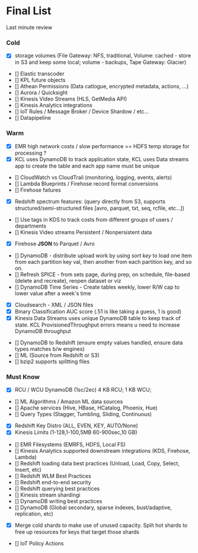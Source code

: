 # Final List

Last minute review

### Cold

- [x] storage volumes (File Gateway: NFS, traditional, Volume: cached - store in S3 and keep some local; volume - backups, Tape Gateway: Glacier)
- [] Elastic transcoder
- [] KPL future objects
- [] Athean Permissions (Data catlogue, encrypted metadata, actions, ...)
- [] Aurora / Quicksight
- [] Kinesis Video Streams (HLS, GetMedia API)
- [] Kinesis Analytics integrations
- [] IoT Rules / Message Broker / Device Shardow / etc... 
- [] Datapipeline

### Warm
- [x] EMR high network costs / slow performance == HDFS temp storage for processing ?
- [x] KCL uses DynamoDB to track application state, KCL uses Data streams app to create the table and each app name must be unique
- [] CloudWatch vs CloudTrail (monitoring, logging, events, alerts)
- [] Lambda Blueprints / Firehose record format conversions
- [] Firehose failures
- [x] Redshift spectrum features: (query directly from S3, supports structured/semi-structured files [avro, parquet, txt, seq, rcfile, etc...])
- [] Use tags in KDS to track costs from different groups of users / departments
- [] Kinesis Video streams Persistent / Nonpersistent data
- [x] Firehose **JSON** to Parquet / Avro
- [] DynamoDB - distribute upload work by using _sort key_ to load one item from each partition key val, then another from each partition key, and so on.
- [] Refresh SPICE - from sets page, during prep, on schedule, file-based (delete and recreate), reopen dataset or viz
- [] DynamoDB Time Series - Create tables weekly, lower R/W cap to lower value after a week's time
- [x] Cloudsearch - XML / JSON files
- [x] Binary Classification AUC score (.51 is like taking a guess, 1 is good)
- [x] Kinesis Data Streams uses unique DynamoDB table to keep track of state. KCL ProvisionedThroughput errors means u need to increase DynamoDB throughput
- [] DynamoDB to Redshift (ensure empty values handled, ensure data types matches b/w engines)
- [] ML (Source from Redshift or S3)
- [] bzip2 supports splitting files
### Must Know
- [x] RCU / WCU DynamoDB (1sc/2ec) 4 KB RCU; 1 KB WCU;
- [] ML Algorithms / Amazon ML data sources
- [] Apache services (Hive, HBase, HCatalog, Phoenix, Hue)
- [] Query Types (Stagger, Tumbling, Sliding, Continuous)
- [x] Redshift Key Distro (ALL, EVEN, KEY, AUTO/None)
- [x] Kinesis Limits (1-128,1-100,5MB 60-900sec,10 GB)
- [] EMR Filesystems (EMRFS, HDFS, Local FS)
- [] Kinesis Analytics supported downstream integrations (KDS, Firehose, Lambda)
- [] Redshift loading data best practices (Unload, Load, Copy, Select, Insert, etc)
- [] Redshift WLM Best Practices
- [] Redshift end-to-end security
- [] Redshift querying best practices
- [] Kinesis stream shardingi
- [] DynamoDB writing best practices
- [] DynamoDB (Global secondary, sparse indexes, bust/adaptive, replication, etc)
- [x] Merge cold shards to make use of unused capacity. Split hot shards to free up resources for keys that target those shards
- [] IoT Policy Actions

